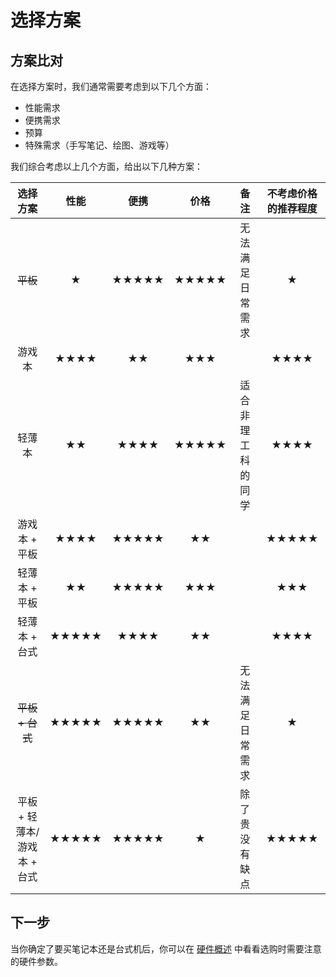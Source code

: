 # 选择方案

## 方案比对

在选择方案时，我们通常需要考虑到以下几个方面：

- 性能需求
- 便携需求
- 预算
- 特殊需求（手写笔记、绘图、游戏等）

我们综合考虑以上几个方面，给出以下几种方案：

| 选择方案 | 性能 | 便携 | 价格 | 备注 | 不考虑价格的推荐程度 |
| :---: | :---: | :---: | :---: | :---: | :---: |
| ~~平板~~ | ★ | ★★★★★ | ★★★★★ | 无法满足日常需求 | ★ |
| 游戏本 | ★★★★ | ★★ | ★★★ || ★★★★ |
| 轻薄本 | ★★ | ★★★★ | ★★★★★ | 适合非理工科的同学 | ★★★★ |
| 游戏本 + 平板 | ★★★★| ★★★★★ | ★★ || ★★★★★ |
| 轻薄本 + 平板 | ★★| ★★★★★ | ★★★ || ★★★ |
| 轻薄本 + 台式 | ★★★★★ | ★★★★ | ★★ || ★★★★ |
| ~~平板 + 台式~~ | ★★★★★ | ★★★★★ | ★★ | 无法满足日常需求 | ★ |
| 平板 + 轻薄本/游戏本 + 台式 | ★★★★★ | ★★★★★ | ★ | 除了贵没有缺点 | ★★★★★ |

## 下一步

当你确定了要买笔记本还是台式机后，你可以在 [硬件概述](pages/_hardware.md) 中看看选购时需要注意的硬件参数。
